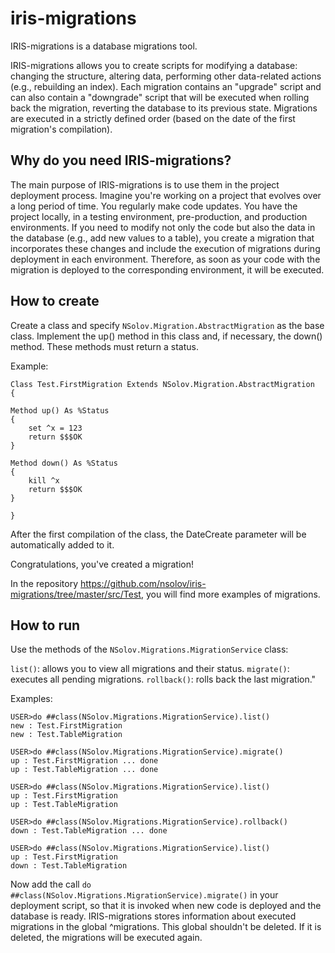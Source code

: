 # iris-migrations

IRIS-migrations is a database migrations tool.

IRIS-migrations allows you to create scripts for modifying a database: changing the structure, altering data, performing other data-related actions (e.g., rebuilding an index).
Each migration contains an "upgrade" script and can also contain a "downgrade" script that will be executed when rolling back the migration, reverting the database to its previous state.
Migrations are executed in a strictly defined order (based on the date of the first migration's compilation).

## Why do you need IRIS-migrations?
The main purpose of IRIS-migrations is to use them in the project deployment process. Imagine you're working on a project that evolves over a long period of time. You regularly make code updates. You have the project locally, in a testing environment, pre-production, and production environments.
If you need to modify not only the code but also the data in the database (e.g., add new values to a table), you create a migration that incorporates these changes and include the execution of migrations during deployment in each environment. Therefore, as soon as your code with the migration is deployed to the corresponding environment, it will be executed.

## How to create
Create a class and specify `NSolov.Migration.AbstractMigration` as the base class.
Implement the up() method in this class and, if necessary, the down() method. These methods must return a status.

Example:
```
Class Test.FirstMigration Extends NSolov.Migration.AbstractMigration
{

Method up() As %Status
{
    set ^x = 123
    return $$$OK
}

Method down() As %Status
{
    kill ^x
    return $$$OK
}

}
```

After the first compilation of the class, the DateCreate parameter will be automatically added to it.

Congratulations, you've created a migration!

In the repository https://github.com/nsolov/iris-migrations/tree/master/src/Test, you will find more examples of migrations.

## How to run

Use the methods of the `NSolov.Migrations.MigrationService` class:

`list()`: allows you to view all migrations and their status.
`migrate()`: executes all pending migrations.
`rollback()`: rolls back the last migration."

Examples:

```
USER>do ##class(NSolov.Migrations.MigrationService).list()
new : Test.FirstMigration
new : Test.TableMigration

USER>do ##class(NSolov.Migrations.MigrationService).migrate()
up : Test.FirstMigration ... done
up : Test.TableMigration ... done

USER>do ##class(NSolov.Migrations.MigrationService).list()
up : Test.FirstMigration
up : Test.TableMigration

USER>do ##class(NSolov.Migrations.MigrationService).rollback()
down : Test.TableMigration ... done

USER>do ##class(NSolov.Migrations.MigrationService).list()
up : Test.FirstMigration
down : Test.TableMigration
```

Now add the call `do ##class(NSolov.Migrations.MigrationService).migrate()` in your deployment script, so that it is invoked when new code is deployed and the database is ready.
IRIS-migrations stores information about executed migrations in the global ^migrations. This global shouldn't be deleted. If it is deleted, the migrations will be executed again.

